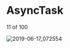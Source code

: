 # AsyncTask

11 of 100 

![2019-06-17_072554](https://user-images.githubusercontent.com/46414243/59588580-39ea9c80-90e8-11e9-8b9e-56ab5996e34f.png)


